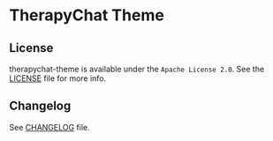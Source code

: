 # TherapyChat Theme

## License

therapychat-theme is available under the `Apache License 2.0`. See the [LICENSE](./LICENSE) file for more info.

## Changelog

See [CHANGELOG](./CHANGELOG.md) file.
